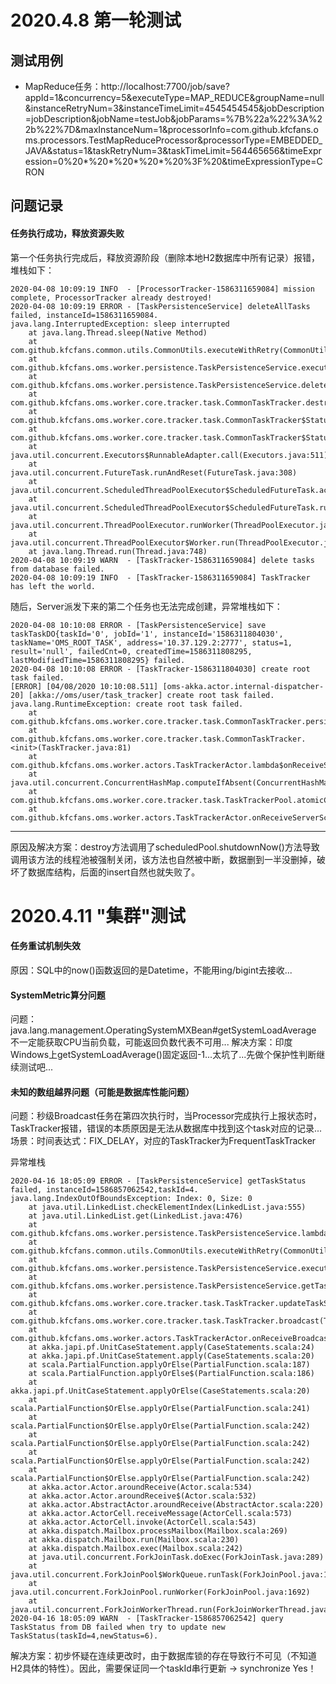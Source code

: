 # 2020.4.8 第一轮测试
## 测试用例
* MapReduce任务：http://localhost:7700/job/save?appId=1&concurrency=5&executeType=MAP_REDUCE&groupName=null&instanceRetryNum=3&instanceTimeLimit=4545454545&jobDescription=jobDescription&jobName=testJob&jobParams=%7B%22a%22%3A%22b%22%7D&maxInstanceNum=1&processorInfo=com.github.kfcfans.oms.processors.TestMapReduceProcessor&processorType=EMBEDDED_JAVA&status=1&taskRetryNum=3&taskTimeLimit=564465656&timeExpression=0%20*%20*%20*%20*%20%3F%20&timeExpressionType=CRON

## 问题记录
#### 任务执行成功，释放资源失败
第一个任务执行完成后，释放资源阶段（删除本地H2数据库中所有记录）报错，堆栈如下：
```text
2020-04-08 10:09:19 INFO  - [ProcessorTracker-1586311659084] mission complete, ProcessorTracker already destroyed!
2020-04-08 10:09:19 ERROR - [TaskPersistenceService] deleteAllTasks failed, instanceId=1586311659084.
java.lang.InterruptedException: sleep interrupted
	at java.lang.Thread.sleep(Native Method)
	at com.github.kfcfans.common.utils.CommonUtils.executeWithRetry(CommonUtils.java:34)
	at com.github.kfcfans.oms.worker.persistence.TaskPersistenceService.execute(TaskPersistenceService.java:297)
	at com.github.kfcfans.oms.worker.persistence.TaskPersistenceService.deleteAllTasks(TaskPersistenceService.java:269)
	at com.github.kfcfans.oms.worker.core.tracker.task.CommonTaskTracker.destroy(TaskTracker.java:231)
	at com.github.kfcfans.oms.worker.core.tracker.task.CommonTaskTracker$StatusCheckRunnable.innerRun(TaskTracker.java:421)
	at com.github.kfcfans.oms.worker.core.tracker.task.CommonTaskTracker$StatusCheckRunnable.run(TaskTracker.java:467)
	at java.util.concurrent.Executors$RunnableAdapter.call(Executors.java:511)
	at java.util.concurrent.FutureTask.runAndReset(FutureTask.java:308)
	at java.util.concurrent.ScheduledThreadPoolExecutor$ScheduledFutureTask.access$301(ScheduledThreadPoolExecutor.java:180)
	at java.util.concurrent.ScheduledThreadPoolExecutor$ScheduledFutureTask.run(ScheduledThreadPoolExecutor.java:294)
	at java.util.concurrent.ThreadPoolExecutor.runWorker(ThreadPoolExecutor.java:1149)
	at java.util.concurrent.ThreadPoolExecutor$Worker.run(ThreadPoolExecutor.java:624)
	at java.lang.Thread.run(Thread.java:748)
2020-04-08 10:09:19 WARN  - [TaskTracker-1586311659084] delete tasks from database failed.
2020-04-08 10:09:19 INFO  - [TaskTracker-1586311659084] TaskTracker has left the world.
```
随后，Server派发下来的第二个任务也无法完成创建，异常堆栈如下：
```text
2020-04-08 10:10:08 ERROR - [TaskPersistenceService] save taskTaskDO{taskId='0', jobId='1', instanceId='1586311804030', taskName='OMS_ROOT_TASK', address='10.37.129.2:2777', status=1, result='null', failedCnt=0, createdTime=1586311808295, lastModifiedTime=1586311808295} failed.
2020-04-08 10:10:08 ERROR - [TaskTracker-1586311804030] create root task failed.
[ERROR] [04/08/2020 10:10:08.511] [oms-akka.actor.internal-dispatcher-20] [akka://oms/user/task_tracker] create root task failed.
java.lang.RuntimeException: create root task failed.
	at com.github.kfcfans.oms.worker.core.tracker.task.CommonTaskTracker.persistenceRootTask(TaskTracker.java:208)
	at com.github.kfcfans.oms.worker.core.tracker.task.CommonTaskTracker.<init>(TaskTracker.java:81)
	at com.github.kfcfans.oms.worker.actors.TaskTrackerActor.lambda$onReceiveServerScheduleJobReq$2(TaskTrackerActor.java:138)
	at java.util.concurrent.ConcurrentHashMap.computeIfAbsent(ConcurrentHashMap.java:1660)
	at com.github.kfcfans.oms.worker.core.tracker.task.TaskTrackerPool.atomicCreateTaskTracker(TaskTrackerPool.java:30)
	at com.github.kfcfans.oms.worker.actors.TaskTrackerActor.onReceiveServerScheduleJobReq(TaskTrackerActor.java:138)
```
***
原因及解决方案：destroy方法调用了scheduledPool.shutdownNow()方法导致调用该方法的线程池被强制关闭，该方法也自然被中断，数据删到一半没删掉，破坏了数据库结构，后面的insert自然也就失败了。

# 2020.4.11 "集群"测试
#### 任务重试机制失效
原因：SQL中的now()函数返回的是Datetime，不能用ing/bigint去接收... 

#### SystemMetric算分问题
问题：java.lang.management.OperatingSystemMXBean#getSystemLoadAverage 不一定能获取CPU当前负载，可能返回负数代表不可用...
解决方案：印度Windows上getSystemLoadAverage()固定返回-1...太坑了...先做个保护性判断继续测试吧...

#### 未知的数组越界问题（可能是数据库性能问题）
问题：秒级Broadcast任务在第四次执行时，当Processor完成执行上报状态时，TaskTracker报错，错误的本质原因是无法从数据库中找到这个task对应的记录...
场景：时间表达式：FIX_DELAY，对应的TaskTracker为FrequentTaskTracker

异常堆栈
```text
2020-04-16 18:05:09 ERROR - [TaskPersistenceService] getTaskStatus failed, instanceId=1586857062542,taskId=4.
java.lang.IndexOutOfBoundsException: Index: 0, Size: 0
	at java.util.LinkedList.checkElementIndex(LinkedList.java:555)
	at java.util.LinkedList.get(LinkedList.java:476)
	at com.github.kfcfans.oms.worker.persistence.TaskPersistenceService.lambda$getTaskStatus$10(TaskPersistenceService.java:214)
	at com.github.kfcfans.common.utils.CommonUtils.executeWithRetry(CommonUtils.java:37)
	at com.github.kfcfans.oms.worker.persistence.TaskPersistenceService.execute(TaskPersistenceService.java:310)
	at com.github.kfcfans.oms.worker.persistence.TaskPersistenceService.getTaskStatus(TaskPersistenceService.java:212)
	at com.github.kfcfans.oms.worker.core.tracker.task.TaskTracker.updateTaskStatus(TaskTracker.java:107)
	at com.github.kfcfans.oms.worker.core.tracker.task.TaskTracker.broadcast(TaskTracker.java:214)
	at com.github.kfcfans.oms.worker.actors.TaskTrackerActor.onReceiveBroadcastTaskPreExecuteFinishedReq(TaskTrackerActor.java:106)
	at akka.japi.pf.UnitCaseStatement.apply(CaseStatements.scala:24)
	at akka.japi.pf.UnitCaseStatement.apply(CaseStatements.scala:20)
	at scala.PartialFunction.applyOrElse(PartialFunction.scala:187)
	at scala.PartialFunction.applyOrElse$(PartialFunction.scala:186)
	at akka.japi.pf.UnitCaseStatement.applyOrElse(CaseStatements.scala:20)
	at scala.PartialFunction$OrElse.applyOrElse(PartialFunction.scala:241)
	at scala.PartialFunction$OrElse.applyOrElse(PartialFunction.scala:242)
	at scala.PartialFunction$OrElse.applyOrElse(PartialFunction.scala:242)
	at scala.PartialFunction$OrElse.applyOrElse(PartialFunction.scala:242)
	at scala.PartialFunction$OrElse.applyOrElse(PartialFunction.scala:242)
	at akka.actor.Actor.aroundReceive(Actor.scala:534)
	at akka.actor.Actor.aroundReceive$(Actor.scala:532)
	at akka.actor.AbstractActor.aroundReceive(AbstractActor.scala:220)
	at akka.actor.ActorCell.receiveMessage(ActorCell.scala:573)
	at akka.actor.ActorCell.invoke(ActorCell.scala:543)
	at akka.dispatch.Mailbox.processMailbox(Mailbox.scala:269)
	at akka.dispatch.Mailbox.run(Mailbox.scala:230)
	at akka.dispatch.Mailbox.exec(Mailbox.scala:242)
	at java.util.concurrent.ForkJoinTask.doExec(ForkJoinTask.java:289)
	at java.util.concurrent.ForkJoinPool$WorkQueue.runTask(ForkJoinPool.java:1056)
	at java.util.concurrent.ForkJoinPool.runWorker(ForkJoinPool.java:1692)
	at java.util.concurrent.ForkJoinWorkerThread.run(ForkJoinWorkerThread.java:157)
2020-04-16 18:05:09 WARN  - [TaskTracker-1586857062542] query TaskStatus from DB failed when try to update new TaskStatus(taskId=4,newStatus=6).
```
解决方案：初步怀疑在连续更改时，由于数据库锁的存在导致行不可见（不知道H2具体的特性）。因此，需要保证同一个taskId串行更新 -> synchronize Yes！